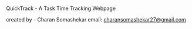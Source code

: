 QuickTrack - A Task Time Tracking Webpage 

created by - Charan Somashekar
email: charansomashekar27@gmail.com
